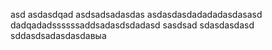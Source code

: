 asd
asdasdqad
asdsadsadasdas
asdasdasdadadadasdasasd
dadqadadssssssaddsadasdsdadasd
sasdsad
sdasdasdasd
sddasdsadasdasdавыа
